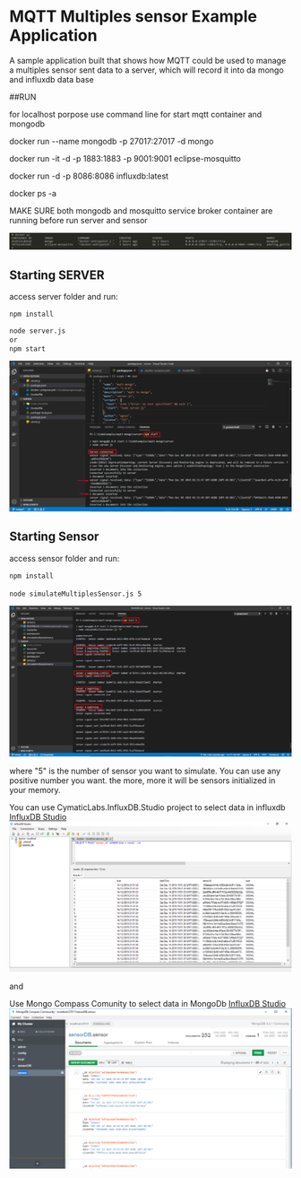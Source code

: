 # MQTT Multiples sensor Example Application

A sample application built that shows how MQTT could be used to manage a multiples sensor sent data
to a server,  which will record it into da mongo and influxdb data base


##RUN 

for localhost porpose use command line for start mqtt container and mongodb

docker run --name mongodb -p 27017:27017 -d mongo

docker run -it -d -p 1883:1883 -p 9001:9001  eclipse-mosquitto

 docker run -d -p 8086:8086 influxdb:latest

docker ps -a

MAKE SURE both mongodb and mosquitto service broker container are running before run server and sensor 

![Docker PS](doc/docker_ps.png)

## Starting SERVER

access server folder and run:

```
npm install 
```

```
node server.js
or 
npm start
```

![Server saving data](doc/server_saved_data.png)


## Starting Sensor

access sensor folder and run:

```
npm install

node simulateMultiplesSensor.js 5
```
![Started 5 sensor async](doc/started_5_sensor.png)


where "5" is the number of sensor you want to simulate. You can use any positive number you want.
the more,  more it will be sensors initialized in your memory.


You can use CymaticLabs.InfluxDB.Studio project to select data in influxdb
 [InfluxDB Studio](https://github.com/CymaticLabs/InfluxDBStudio)
![InfluxDb Studio](doc/InfluxDBStudio.png)


 and 


Use Mongo Compass Comunity to select data in MongoDb 
[InfluxDB Studio](https://www.mongodb.com/products/compass)
![Mongo Compass](doc/mongoCompass.png)
